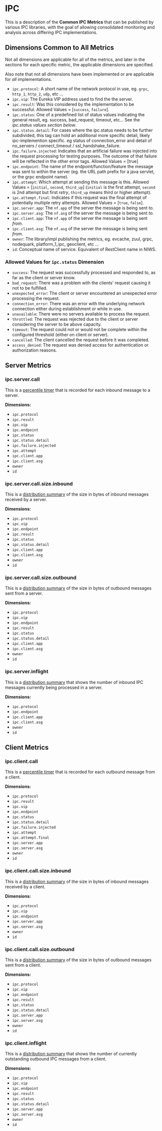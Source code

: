 # IPC

This is a description of the **Common IPC Metrics** that can be published by various IPC
libraries, with the goal of allowing consolidated monitoring and analysis across differing
IPC implementations.

## Dimensions Common to All Metrics

Not all dimensions are applicable for all of the metrics, and later in the sections 
for each specific metric, the applicable dimensions are specified.

Also note that not all dimensions have been implemented or are applicable for _all_
implementations.

* `ipc.protocol`: A short name of the network protocol in use, eg. `grpc`, `http_1`,
  `http_2`, `udp`, etc ...
* `ipc.vip`: The Eureka VIP address used to find the the server.
* `ipc.result`: Was this considered by the implementation to be successful. Allowed Values =
  [`success`, `failure`].
* `ipc.status`: One of a predefined list of status values indicating the general result, eg.
  success, bad_request, timeout, etc… See the _ipc.status values section below_.
* `ipc.status.detail`: For cases where the ipc.status needs to be further subdivided, this tag
  can hold an additional more specific detail, likely ipc-implemention specific. eg status of
  connection_error and detail of no_servers / connect_timeout / ssl_handshake_failure.
* `ipc.failure.injected`: Indicates that an artificial failure was injected into the request
  processing for testing purposes. The outcome of that failure will be reflected in the other
  error tags. Allowed Values = [true]
* `ipc.endpoint`: The name of the endpoint/function/feature the message was sent to within
  the server (eg. the URL path prefix for a java servlet, or the grpc endpoint name).
* `ipc.attempt`: Which attempt at sending this message is this. Allowed Values =
  [`initial`, `second`, `third_up`] (`initial` is the first attempt, `second` is 2nd attempt
  but first *retry*, `third_up` means third or higher attempt).
* `ipc.attempt.final`: Indicates if this request was the final attempt of potentially multiple
  retry attempts. Allowed Values = [`true`, `false`].
* `ipc.server.app`: The `nf.app` of the server the message is being sent *to*.
* `ipc.server.asg`: The `nf.asg` of the server the message is being sent *to*.
* `ipc.client.app`: The `nf.app` of the server the message is being sent *from*.
* `ipc.client.asg`: The `nf.asg` of the server the message is being sent *from*.
* `owner`: The library/impl publishing the metrics, eg. evcache, zuul, grpc, nodequark,
  platform_1_ipc, geoclient, etc ...
* `id`: Conceptual name of service. Equivalent of RestClient name in NIWS.

### Allowed Values for `ipc.status` Dimension

* `success`: The request was successfully processed and responded to, as far as the client or
  server know.
* `bad_request`: There was a problem with the clients' request causing it not to be fulfilled.
* `unexpected_error`: The client or server encountered an unexpected error processing the request.
* `connection_error`: There was an error with the underlying network connection either during
  establishment or while in use.
* `unavailable`: There were no servers available to process the request.
* `throttled`: The request was rejected due to the client or server considering the server to
  be above capacity.
* `timeout`: The request could not or would not be complete within the configured threshold
  (either on client or server).
* `cancelled`: The client cancelled the request before it was completed.
* `access_denied`: The request was denied access for authentication or authorization reasons.

## Server Metrics

### ipc.server.call

This is a [percentile timer] that is recorded for each inbound message to a server.

**Dimensions:**

* `ipc.protocol`
* `ipc.result`
* `ipc.vip`
* `ipc.endpoint`
* `ipc.status`
* `ipc.status.detail`
* `ipc.failure.injected`
* `ipc.attempt`
* `ipc.client.app`
* `ipc.client.asg`
* `owner`
* `id`

### ipc.server.call.size.inbound

This is a [distribution summary] of the size in bytes of inbound messages received by a server.

**Dimensions:**

* `ipc.protocol`
* `ipc.vip`
* `ipc.endpoint`
* `ipc.result`
* `ipc.status`
* `ipc.status.detail`
* `ipc.client.app`
* `ipc.client.asg`
* `owner`
* `id`

### ipc.server.call.size.outbound

This is a [distribution summary] of the size in bytes of outbound messages sent from a server.

**Dimensions:**

* `ipc.protocol`
* `ipc.vip`
* `ipc.endpoint`
* `ipc.result`
* `ipc.status`
* `ipc.status.detail`
* `ipc.client.app`
* `ipc.client.asg`
* `owner`
* `id`

### ipc.server.inflight

This is a [distribution summary] that shows the number of inbound IPC messages currently being
processed in a server.

**Dimensions:**

* `ipc.protocol`
* `ipc.endpoint`
* `ipc.client.app`
* `ipc.client.asg`
* `owner`
* `id`

## Client Metrics

### ipc.client.call

This is a [percentile timer] that is recorded for each outbound message from a client.

**Dimensions:**

* `ipc.protocol`
* `ipc.result`
* `ipc.vip`
* `ipc.endpoint`
* `ipc.status`
* `ipc.status.detail`
* `ipc.failure.injected`
* `ipc.attempt`
* `ipc.attempt.final`
* `ipc.server.app`
* `ipc.server.asg`
* `owner`
* `id`

### ipc.client.call.size.inbound

This is a [distribution summary] of the size in bytes of inbound messages received by a client.

**Dimensions:**

* `ipc.protocol`
* `ipc.vip`
* `ipc.endpoint`
* `ipc.server.app`
* `ipc.server.asg`
* `owner`
* `id`

### ipc.client.call.size.outbound

This is a [distribution summary] of the size in bytes of outbound messages sent from a client.

**Dimensions:**

* `ipc.protocol`
* `ipc.vip`
* `ipc.endpoint`
* `ipc.result`
* `ipc.status`
* `ipc.status.detail`
* `ipc.server.app`
* `ipc.server.asg`
* `owner`
* `id`

### ipc.client.inflight

This is a [distribution summary] that shows the number of currently outstanding outbound
IPC messages from a client.

**Dimensions:**

* `ipc.protocol`
* `ipc.vip`
* `ipc.endpoint`
* `ipc.result`
* `ipc.status`
* `ipc.status.detail`
* `ipc.server.app`
* `ipc.server.asg`
* `owner`
* `id`

[percentile timer]: https://www.javadoc.io/page/com.netflix.spectator/spectator-api/latest/com/netflix/spectator/api/histogram/PercentileTimer.html
[distribution summary]: ../intro/dist-summary.md